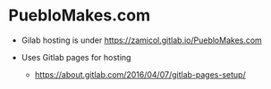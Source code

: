# PuebloMakes.com


- Gilab hosting is under https://zamicol.gitlab.io/PuebloMakes.com
- Uses Gitlab pages for hosting

  - https://about.gitlab.com/2016/04/07/gitlab-pages-setup/
